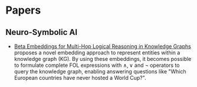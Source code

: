 # Papers


## Neuro-Symbolic AI
- [Beta Embeddings for Multi-Hop Logical Reasoning in Knowledge Graphs](https://arxiv.org/pdf/2010.11465v1.pdf) proposes a novel embedding approach to represent entities within a knowledge graph (KG). By using these embeddings, it becomes possible to formulate complete FOL expressions with $\wedge,\vee$ and $\neg$ operators to query the knowledge graph, enabling answering questions like "Which European countries have never hosted a World Cup?". 
